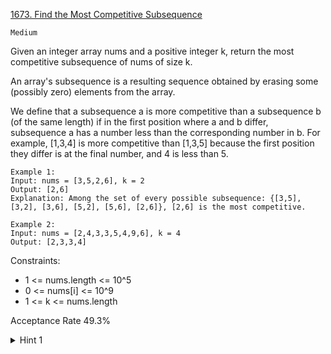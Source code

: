 [1673. Find the Most Competitive Subsequence](https://leetcode.com/problems/find-the-most-competitive-subsequence/description/)

`Medium`

Given an integer array nums and a positive integer k, return the most competitive subsequence of nums of size k.

An array's subsequence is a resulting sequence obtained by erasing some (possibly zero) elements from the array.

We define that a subsequence a is more competitive than a subsequence b (of the same length) if in the first position where a and b differ, subsequence a has a number less than the corresponding number in b. For example, [1,3,4] is more competitive than [1,3,5] because the first position they differ is at the final number, and 4 is less than 5.

```
Example 1:
Input: nums = [3,5,2,6], k = 2
Output: [2,6]
Explanation: Among the set of every possible subsequence: {[3,5], [3,2], [3,6], [5,2], [5,6], [2,6]}, [2,6] is the most competitive.

Example 2:
Input: nums = [2,4,3,3,5,4,9,6], k = 4
Output: [2,3,3,4]
``` 

Constraints:

- 1 <= nums.length <= 10^5
- 0 <= nums[i] <= 10^9
- 1 <= k <= nums.length

Acceptance Rate
49.3%

<details>
<summary>Hint 1</summary>

In lexicographical order, the elements to the left have higher priority than those that come after. Can you think of a strategy that incrementally builds the answer from left to right?

</details>
